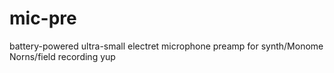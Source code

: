 # mic-pre
battery-powered ultra-small electret microphone preamp for synth/Monome Norns/field recording
yup
